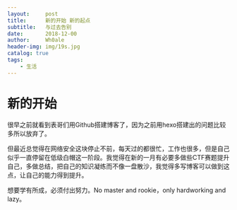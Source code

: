 ```yaml
---
layout:     post
title:      新的开始 新的起点
subtitle:   与过去告别
date:       2018-12-00
author:     Wh0ale
header-img: img/19s.jpg
catalog: true
tags:
    - 生活
---
```

# 新的开始

很早之前就看到表哥们用Github搭建博客了，因为之前用hexo搭建出的问题比较多所以放弃了。

但最近总觉得在网络安全这块停止不前，每天过的都很忙，工作也很多，但是自己似乎一直停留在低级白帽这一阶段。我觉得在新的一月有必要多做些CTF赛题提升自己，多做总结，把自己的知识凝练而不像一盘散沙，我觉得多写博客可以做到这点，让自己的能力得到提升。

想要学有所成，必须付出努力。No master and rookie，only hardworking and lazy。